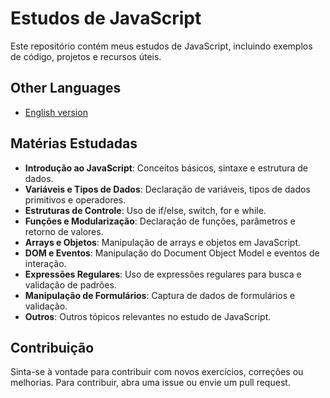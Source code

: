 # Estudos de JavaScript

Este repositório contém meus estudos de JavaScript, incluindo exemplos de código, projetos e recursos úteis.

## Other Languages

- [English version](README.md)

## Matérias Estudadas

- **Introdução ao JavaScript**: Conceitos básicos, sintaxe e estrutura de dados.
- **Variáveis e Tipos de Dados**: Declaração de variáveis, tipos de dados primitivos e operadores.
- **Estruturas de Controle**: Uso de if/else, switch, for e while.
- **Funções e Modularização**: Declaração de funções, parâmetros e retorno de valores.
- **Arrays e Objetos**: Manipulação de arrays e objetos em JavaScript.
- **DOM e Eventos**: Manipulação do Document Object Model e eventos de interação.
- **Expressões Regulares**: Uso de expressões regulares para busca e validação de padrões.
- **Manipulação de Formulários**: Captura de dados de formulários e validação.
- **Outros**: Outros tópicos relevantes no estudo de JavaScript.

## Contribuição

Sinta-se à vontade para contribuir com novos exercícios, correções ou melhorias. Para contribuir, abra uma issue ou envie um pull request.
